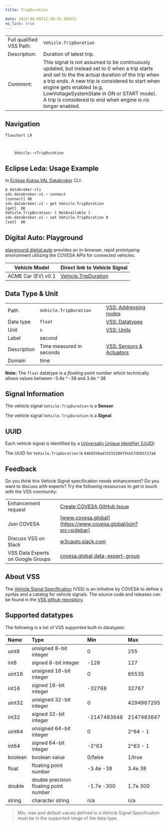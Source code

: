 ```yaml
---
title: TripDuration

date: 2023-06-05T12:38:35.304151
no_list: true
---
```



| | |
|---|---|
| Full qualified VSS Path: | `Vehicle.TripDuration` |
| Description: | Duration of latest trip. |
| Comment: | This signal is not assumed to be continuously updated, but instead set to 0 when a trip starts and set to the the actual duration of the trip when a trip ends. A new trip is considered to start when engine gets enabled (e.g. LowVoltageSystemState in ON or START mode). A trip is considered to end when engine is no longer enabled. |

## Navigation

```mermaid
flowchart LR



    Vehicle-->TripDuration

```

## Eclipse Leda: Usage Example

In [Eclipse Kuksa.VAL Databroker](https://github.com/eclipse/kuksa.val/tree/master/kuksa_databroker) CLI:



```bash
$ databroker-cli
sdv.databroker.v1 > connect
[connect] OK
sdv.databroker.v1 > get Vehicle.TripDuration
[get]  OK
Vehicle.TripDuration: ( NotAvailable )
sdv.databroker.v1 > set Vehicle.TripDuration 0
[set]  OK
```

## Digital Auto: Playground

[playground.digital.auto](http://digital.auto) provides an in-browser, rapid prototyping environment utilizing the COVESA APIs for connected vehicles. 

| Vehicle Model | Direct link to Vehicle Signal |
|---|---|
| ACME Car (EV) v0.1 | [Vehicle.TripDuration](https://digitalauto.netlify.app/model/STLWzk1WyqVVLbfymb4f/cvi/list/Vehicle.TripDuration/) |

## Data Type & Unit

| | | |
|---|---|---|
| Path | `Vehicle.TripDuration` | [VSS: Addressing nodes](https://covesa.github.io/vehicle_signal_specification/rule_set/basics/) |
| Data type | `float` | [VSS: Datatypes](https://covesa.github.io/vehicle_signal_specification/rule_set/data_entry/data_types/) |
| Unit | `s` | [VSS: Units](https://covesa.github.io/vehicle_signal_specification/rule_set/data_entry/data_unit_types/) |
| Label | second | |
| Description | Time measured in seconds | [VSS: Sensors & Actuators](https://covesa.github.io/vehicle_signal_specification/rule_set/data_entry/sensor_actuator/) |
| Domain | time | [](https://covesa.github.io/vehicle_signal_specification/rule_set/data_entry/data_unit_types/) |










**Note:** The `float` datatype is a *floating point number* which technically allows values between -3.4e ^ -38 and 3.4e ^ 38




## Signal Information





The vehicle signal `Vehicle.TripDuration` is a **Sensor**.

The vehicle signal `Vehicle.TripDuration` is a **Signal**.



## UUID

Each vehicle signal is identified by a [Universally Unique Identifier (UUID](https://en.wikipedia.org/wiki/Universally_unique_identifier))

The UUID for `Vehicle.TripDuration` is `84b9558ad33555389791b57d505f27a8`


## Feedback

Do you think this Vehicle Signal specification needs enhancement? Do you want to discuss with experts? Try the following ressources to get in touch with the VSS community:

| | |
|---|---|
| Enhancement request | [Create COVESA GitHub Issue](https://github.com/COVESA/vehicle_signal_specification/issues/new?body=Please+describe+your+feedback&title=Signal+feedback+Vehicle.TripDuration) |
| Join COVESA | [www.covesa.global](https://www.covesa.global/join?src=sidebar) |
| Discuss VSS on Slack | [w3cauto.slack.com](http://w3cauto.slack.com/) |
| VSS Data Experts on Google Groups | [covesa.global data-expert-group](https://groups.google.com/a/covesa.global/g/data-expert-group) |

## About VSS

The [Vehicle Signal Specification](https://covesa.github.io/vehicle_signal_specification/) (VSS)
is an initiative by COVESA to define a syntax and a catalog for vehicle signals.
The source code and releases can be found in the [VSS github repository](https://github.com/COVESA/vehicle_signal_specification).

## Supported datatypes

The following is a list of VSS supported built-in datatypes:

Name       | Type                       | Min  | Max
:----------|:---------------------------|:-----|:---
uint8      | unsigned 8-bit integer     | 0    | 255
int8       | signed 8-bit integer       | -128 | 127
uint16     | unsigned 16-bit integer    |  0   | 65535
int16      | signed 16-bit integer      | -32768 | 32767
uint32     | unsigned 32-bit integer    | 0 | 4294967295
int32      | signed 32-bit integer      | -2147483648 | 2147483647
uint64     | unsigned 64-bit integer    | 0    | 2^64 - 1
int64      | signed 64-bit integer      | -2^63 | 2^63 - 1
boolean    | boolean value              | 0/false | 1/true
float      | floating point number      | -3.4e -38 | 3.4e 38
double     | double precision floating point number | -1.7e -300 | 1.7e 300
string     | character string           | n/a  | n/a

> Min, max and default values defined in a Vehicle Signal Specification must be in the supported range of the data type.

